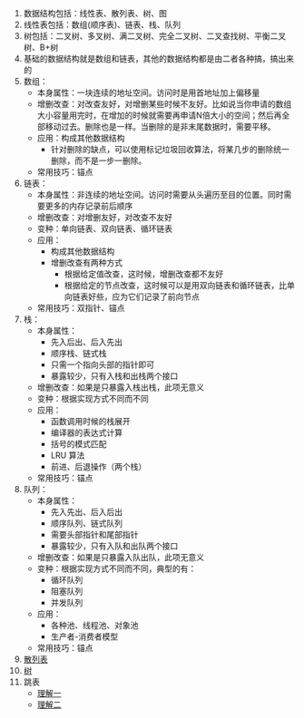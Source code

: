 1.  数据结构包括：线性表、散列表、树、图      
2.  线性表包括：数组(顺序表)、链表、栈、队列      
3.  树包括：二叉树、多叉树、满二叉树、完全二叉树、二叉查找树、平衡二叉树、B+树      
4.  基础的数据结构就是数组和链表，其他的数据结构都是由二者各种搞，搞出来的        
5.  数组：
    + 本身属性：一块连续的地址空间。访问时是用首地址加上偏移量    
    + 增删改查：对改查友好，对增删某些时候不友好。比如说当你申请的数组大小容量用完时，在增加的时候就需要再申请N倍大小的空间；然后再全部移动过去。删除也是一样。当删除的是非末尾数据时，需要平移。        
    + 应用：构成其他数据结构        
      + 针对删除的缺点，可以使用标记垃圾回收算法，将某几步的删除统一删除，而不是一步一删除。      
    + 常用技巧：锚点      
6.  链表：    
    + 本身属性：非连续的地址空间。访问时需要从头遍历至目的位置。同时需要更多的内存记录前后顺序        
    + 增删改查：对增删友好，对改查不友好      
    + 变种：单向链表、双向链表、循环链表
    + 应用：
      + 构成其他数据结构        
      + 增删改查有两种方式
        + 根据给定值改查，这时候，增删改查都不友好    
        + 根据给定的节点改查，这时候可以是用双向链表和循环链表，比单向链表好些，应为它们记录了前向节点      
    + 常用技巧：双指针、锚点      
7.  栈：    
    + 本身属性：
      + 先入后出、后入先出
      + 顺序栈、链式栈      
      + 只需一个指向头部的指针即可      
      + 暴露较少，只有入栈和出栈两个接口    
    + 增删改查：如果是只暴露入栈出栈，此项无意义     
    + 变种：根据实现方式不同而不同      
    + 应用：  
      + 函数调用时候的栈展开    
      + 编译器的表达式计算      
      + 括号的模式匹配      
      + LRU 算法      
      + 前进、后退操作（两个栈）    
    + 常用技巧：锚点      
8.  队列：    
    + 本身属性：    
      + 先入先出、后入后出      
      + 顺序队列、链式队列      
      + 需要头部指针和尾部指针      
      + 暴露较少，只有入队和出队两个接口      
    + 增删改查：如果是只暴露入队出队，此项无意义   
    + 变种：根据实现方式不同而不同，典型的有：
      + 循环队列      
      + 阻塞队列      
      + 并发队列      
    + 应用：
      + 各种池、线程池、对象池      
      + 生产者-消费者模型       
    + 常用技巧：锚点      
9.  [散列表](./数据结构/散列表.md)      
10.  [树](./数据结构/树.md)       
11.  跳表     
     + [理解一](https://yinzige.com/2019/10/27/redis-skiplist/)       
     + [理解二](https://jishuin.proginn.com/p/763bfbd59c51)         
